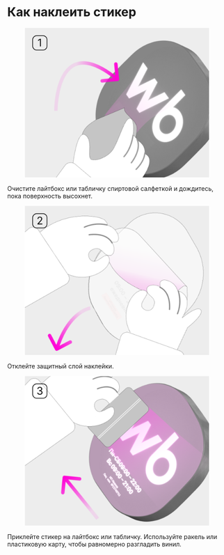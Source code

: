 # Как наклеить стикер

<div align="left"><figure><img src="../../.gitbook/assets/01_lightbox_montaj_label_1.png" alt="" width="563"><figcaption></figcaption></figure></div>

Очистите лайтбокс или табличку спиртовой салфеткой и дождитесь, пока поверхность высохнет.





<div align="left"><figure><img src="../../.gitbook/assets/01_lightbox_montaj_label_2.png" alt="" width="563"><figcaption></figcaption></figure></div>

Отклейте защитный слой наклейки.





<div align="left"><figure><img src="../../.gitbook/assets/01_lightbox_montaj_label_3.png" alt="" width="563"><figcaption></figcaption></figure></div>

Приклейте стикер на лайтбокс или табличку. Используйте ракель или пластиковую карту, чтобы равномерно разгладить винил.

